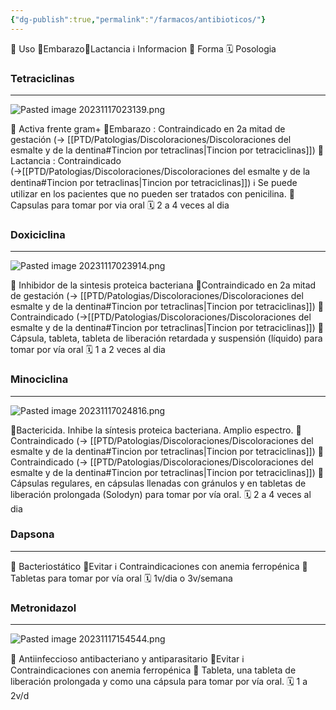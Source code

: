 ```yaml
---
{"dg-publish":true,"permalink":"/farmacos/antibioticos/"}
---
```


🎯 Uso 🤰Embarazo🥛Lactancia ℹ️ Informacion 💊 Forma 🗓️ Posologia
### Tetraciclinas
---

![Pasted image 20231117023139.png](/img/user/Cirugia%20Bucal%20I/Medias/Pasted%20image%2020231117023139.png)

🎯 Activa frente gram+ 
🤰Embarazo : Contraindicado en 2a mitad de gestación (→ [[PTD/Patologias/Discoloraciones/Discoloraciones del esmalte y de la dentina#Tincion por tetraclinas\|Tincion por tetraciclinas]])
🥛Lactancia : Contraindicado (→[[PTD/Patologias/Discoloraciones/Discoloraciones del esmalte y de la dentina#Tincion por tetraclinas\|Tincion por tetraciclinas]])
ℹ️ Se puede utilizar en los pacientes que no pueden ser tratados con penicilina.
💊 Capsulas para tomar por via oral
🗓️ 2 a 4 veces al dia

### Doxiciclina
---

![Pasted image 20231117023914.png](/img/user/Cirugia%20Bucal%20I/Medias/Pasted%20image%2020231117023914.png)

🎯 Inhibidor de la sintesis proteica bacteriana
🤰Contraindicado en 2a mitad de gestación (→ [[PTD/Patologias/Discoloraciones/Discoloraciones del esmalte y de la dentina#Tincion por tetraclinas\|Tincion por tetraciclinas]])
🥛 Contraindicado (→[[PTD/Patologias/Discoloraciones/Discoloraciones del esmalte y de la dentina#Tincion por tetraclinas\|Tincion por tetraciclinas]])
💊 Cápsula, tableta, tableta de liberación retardada y suspensión (líquido) para tomar por vía oral
🗓️ 1 a 2 veces al dia

### Minociclina
---

![Pasted image 20231117024816.png](/img/user/Cirugia%20Bucal%20I/Medias/Pasted%20image%2020231117024816.png)

🎯Bactericida. Inhibe la síntesis proteica bacteriana. Amplio espectro.
🤰Contraindicado (→ [[PTD/Patologias/Discoloraciones/Discoloraciones del esmalte y de la dentina#Tincion por tetraclinas\|Tincion por tetraciclinas]])
🥛Contraindicado (→ [[PTD/Patologias/Discoloraciones/Discoloraciones del esmalte y de la dentina#Tincion por tetraclinas\|Tincion por tetraciclinas]])
💊Cápsulas regulares, en cápsulas llenadas con gránulos y en tabletas de liberación prolongada (Solodyn) para tomar por vía oral.
🗓️ 2 a 4 veces al dia 


### Dapsona
---
🎯 Bacteriostático
🥛Evitar
ℹ️ Contraindicaciones con anemia ferropénica
💊 Tabletas para tomar por vía oral
🗓️ 1v/dia o 3v/semana


### Metronidazol
---
![Pasted image 20231117154544.png](/img/user/Cirugia%20Bucal%20I/Medias/Pasted%20image%2020231117154544.png)

🎯 Antiinfeccioso antibacteriano y antiparasitario
🥛Evitar
ℹ️ Contraindicaciones con anemia ferropénica
💊 Tableta, una tableta de liberación prolongada y como una cápsula para tomar por vía oral.
🗓️ 1 a 2v/d